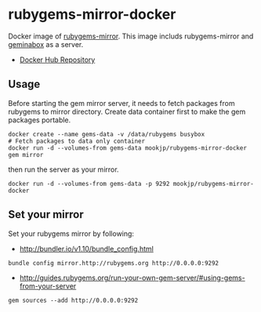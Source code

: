 rubygems-mirror-docker
===

Docker image of [rubygems-mirror](https://github.com/rubygems/rubygems-mirror).
This image includs rubygems-mirror and [geminabox](https://github.com/geminabox/geminabox) as a server.

* [Docker Hub Repository](https://registry.hub.docker.com/u/mookjp/rubygems-mirror-docker/builds_history/252421/)

## Usage

Before starting the gem mirror server, it needs to fetch packages from rubygems to mirror directory.
Create data container first to make the gem packages portable.

```
docker create --name gems-data -v /data/rubygems busybox
# Fetch packages to data only container
docker run -d --volumes-from gems-data mookjp/rubygems-mirror-docker gem mirror
```

then run the server as your mirror.

```
docker run -d --volumes-from gems-data -p 9292 mookjp/rubygems-mirror-docker
```

## Set your mirror

Set your rubygems mirror by following:

* http://bundler.io/v1.10/bundle_config.html

```
bundle config mirror.http://rubygems.org http://0.0.0.0:9292
```

* http://guides.rubygems.org/run-your-own-gem-server/#using-gems-from-your-server

```
gem sources --add http://0.0.0.0:9292
```
